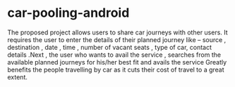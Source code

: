 # car-pooling-android
The proposed project allows users to share car journeys with other users. It requires the user to enter the details of their planned journey like – source , destination , date , time , number of vacant seats  , type of car, contact details .Next , the user who wants to avail the service , searches from the available planned journeys for his/her best fit and avails the service Greatly benefits the people travelling by car as it cuts their cost of travel to a great extent. 
